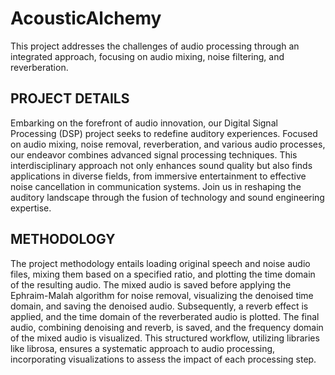 # AcousticAlchemy
This project addresses the challenges of audio processing through an integrated approach, focusing on audio mixing, noise filtering, and reverberation. 

## PROJECT DETAILS
Embarking on the forefront of audio innovation, our Digital Signal Processing (DSP) project seeks to redefine auditory experiences. Focused on audio mixing, noise removal, reverberation, and various audio processes, our endeavor combines advanced signal processing techniques. This interdisciplinary approach not only enhances sound quality but also finds applications in diverse fields, from immersive entertainment to effective noise cancellation in communication systems. Join us in reshaping the auditory landscape through the fusion of technology and sound engineering expertise.

## METHODOLOGY
The project methodology entails loading original speech and noise audio files, mixing them based on a specified ratio, and plotting the time domain of the resulting audio. The mixed audio is saved before applying the Ephraim-Malah algorithm for noise removal, visualizing the denoised time domain, and saving the denoised audio. Subsequently, a reverb effect is applied, and the time domain of the reverberated audio is plotted. The final audio, combining denoising and reverb, is saved, and the frequency domain of the mixed audio is visualized. This structured workflow, utilizing libraries like librosa, ensures a systematic approach to audio processing, incorporating visualizations to assess the impact of each processing step.
